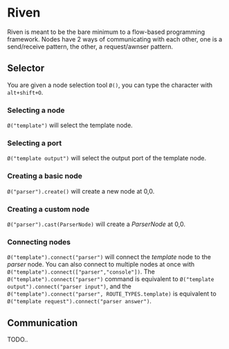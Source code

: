 # Riven

Riven is meant to be the bare minimum to a flow-based programming framework. Nodes have 2 ways of communicating with each other, one is a send/receive pattern, the other, a request/awnser pattern.

## Selector

You are given a node selection tool `Ø()`, you can type the character with `alt+shift+O`.

### Selecting a node

`Ø("template")` will select the template node.

### Selecting a port

`Ø("template output")` will select the output port of the template node.

### Creating a basic node

`Ø("parser").create()` will create a new node at 0,0. 

### Creating a custom node

`Ø("parser").cast(ParserNode)` will create a *ParserNode* at 0,0.

### Connecting nodes

`Ø("template").connect("parser")` will connect the *template* node to the *parser* node. You can also connect to multiple nodes at once with `Ø("template").connect(["parser","console"])`. The `Ø("template").connect("parser")` command is equivalent to `Ø("template output").connect("parser input")`, and the `Ø("template").connect("parser", ROUTE_TYPES.template)` is equivalent to `Ø("template request").connect("parser answer")`.

## Communication

TODO..